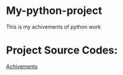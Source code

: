 # My-python-project
This is my achivements of python work
# Project Source Codes:
[Achivements](成果黨)
